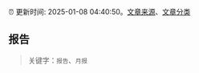 :alarm_clock: 更新时间: 2025-01-08 04:40:50。[文章来源](/README.md)、[文章分类](/TAGS.md)

## 报告


> 关键字：`报告`、`月报`



